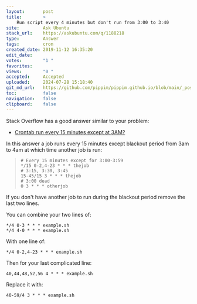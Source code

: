 ```yaml
---
layout:       post
title:        >
    Run script every 4 minutes but don't run from 3:00 to 3:40
site:         Ask Ubuntu
stack_url:    https://askubuntu.com/q/1188218
type:         Answer
tags:         cron
created_date: 2019-11-12 16:35:20
edit_date:    
votes:        "1 "
favorites:    
views:        "0 "
accepted:     Accepted
uploaded:     2024-07-28 15:18:40
git_md_url:   https://github.com/pippim/pippim.github.io/blob/main/_posts/2019/2019-11-12-Run-script-every-4-minutes-but-don_t-run-from-3_00-to-3_40.md
toc:          false
navigation:   false
clipboard:    false
---
```


Stack Overflow has a good answer similar to your problem:

- [Crontab run every 15 minutes except at 3AM?](https://stackoverflow.com/questions/8764150/crontab-run-every-15-minutes-except-at-3am/8764193)

In this answer a job runs every 15 minutes except blackout period from 3am to 4am at which time another job is run:

>     # Every 15 minutes except for 3:00-3:59  
>     */15 0-2,4-23 * * * thejob  
>     # 3:15, 3:30, 3:45  
>     15-45/15 3 * * * thejob  
>     # 3:00 dead  
>     0 3 * * * otherjob  

If you don't have another job to run during the blackout period remove the last two lines.

You can combine your two lines of:

``` 
*/4 0-3 * * * example.sh
*/4 4-0 * * * example.sh
```

With one line of:

``` 
*/4 0-2,4-23 * * * example.sh
```

Then for your last complicated line:

``` 
40,44,48,52,56 4 * * * example.sh
```

Replace it with:

``` 
40-59/4 3 * * * example.sh
```

